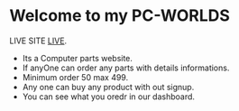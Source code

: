 # Welcome to my PC-WORLDS

LIVE SITE [LIVE](https://pc-worlds.web.app/).

- Its a Computer parts website.
- If anyOne can order any parts with details informations.
- Minimum order 50 max 499.
- Any one can buy any product with out signup.
- You can see what you oredr in our dashboard.